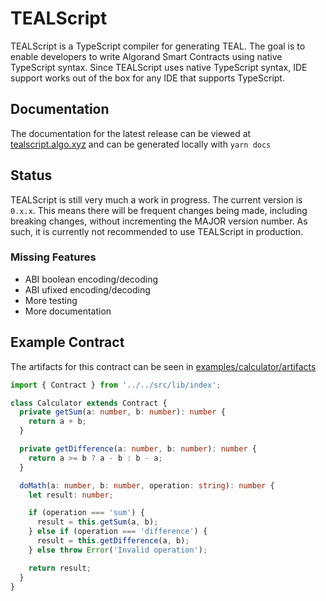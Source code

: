 # TEALScript

TEALScript is a TypeScript compiler for generating TEAL. The goal is to enable developers to write Algorand Smart Contracts using native TypeScript syntax. Since TEALScript uses native TypeScript syntax, IDE support works out of the box for any IDE that supports TypeScript.

## Documentation

The documentation for the latest release can be viewed at [tealscript.algo.xyz](https://tealscript.algo.xyz) and can be generated locally with `yarn docs`

## Status

TEALScript is still very much a work in progress. The current version is `0.x.x`. This means there will be frequent changes being made, including breaking changes, without incrementing the MAJOR version number. As such, it is currently not recommended to use TEALScript in production.

### Missing Features

* ABI boolean encoding/decoding
* ABI ufixed encoding/decoding
* More testing
* More documentation

## Example Contract

The artifacts for this contract can be seen in [examples/calculator/artifacts](./examples/calculator/artifacts)

```ts
import { Contract } from '../../src/lib/index';

class Calculator extends Contract {
  private getSum(a: number, b: number): number {
    return a + b;
  }

  private getDifference(a: number, b: number): number {
    return a >= b ? a - b : b - a;
  }

  doMath(a: number, b: number, operation: string): number {
    let result: number;

    if (operation === 'sum') {
      result = this.getSum(a, b);
    } else if (operation === 'difference') {
      result = this.getDifference(a, b);
    } else throw Error('Invalid operation');

    return result;
  }
}
```
